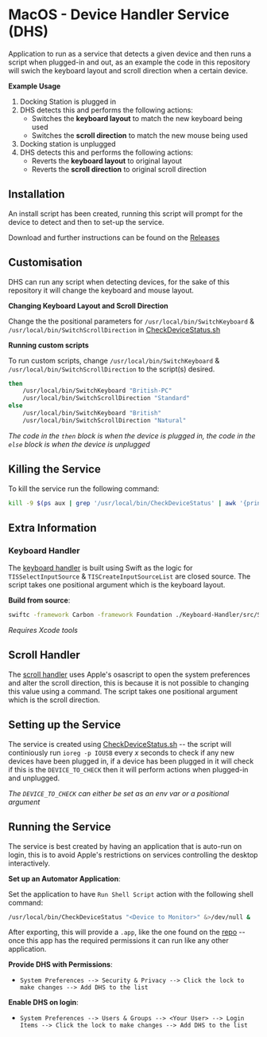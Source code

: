 # MacOS - Device Handler Service (DHS)

Application to run as a service that detects a given device and then runs a script when plugged-in and out, as an example the code in this repository will swich the keyboard layout and scroll direction when a certain device.

**Example Usage**
1. Docking Station is plugged in
1. DHS detects this and performs the following actions:
    * Switches the **keyboard layout** to match the new keyboard being used
    * Switches the **scroll direction** to match the new mouse being used
1. Docking station is unplugged
1. DHS detects this and performs the following actions:
    * Reverts the **keyboard layout** to original layout
    * Reverts the **scroll direction** to original scroll direction


## Installation

An install script has been created, running this script will prompt for the device to detect and then to set-up the service.

Download and further instructions can be found on the [Releases](https://github.com/CorruptBandit/mac-device-handler/releases/tag/v0.0.1-alpha)

## Customisation

DHS can run any script when detecting devices, for the sake of this repository it will change the keyboard and mouse layout. 

**Changing Keyboard Layout and Scroll Direction**

Change the the positional parameters for `/usr/local/bin/SwitchKeyboard` & `/usr/local/bin/SwitchScrollDirection` in [CheckDeviceStatus.sh](./CheckDeviceStatus.sh)

**Running custom scripts**

To run custom scripts, change `/usr/local/bin/SwitchKeyboard` & `/usr/local/bin/SwitchScrollDirection` to the script(s) desired.

```bash
then
    /usr/local/bin/SwitchKeyboard "British-PC"
    /usr/local/bin/SwitchScrollDirection "Standard"
else
    /usr/local/bin/SwitchKeyboard "British"
    /usr/local/bin/SwitchScrollDirection "Natural"
```

_The code in the `then` block is when the device is plugged in, the code in the `else` block is when the device is unplugged_

## Killing the Service

To kill the service run the following command:
```sh
kill -9 $(ps aux | grep '/usr/local/bin/CheckDeviceStatus' | awk '{print $2}' | head -n 1)
```

## Extra Information

### Keyboard Handler

The [keyboard handler](./Keyboard-Handler/src/SwitchKeyboard.swift) is built using Swift as the logic for `TISSelectInputSource` & `TISCreateInputSourceList` are closed source. The script takes one positional argument which is the keyboard layout.

**Build from source**: 

```sh
swiftc -framework Carbon -framework Foundation ./Keyboard-Handler/src/SwitchKeyboard.swift
```

_Requires Xcode tools_

## Scroll Handler

The [scroll handler](./Scroll-Handler/SwitchScrollDirection.sh) uses Apple's osascript to open the system preferences and alter the scroll direction, this is because it is not possible to changing this value using a command. The script takes one positional argument which is the scroll direction.

## Setting up the Service

The service is created using [CheckDeviceStatus.sh](/CheckDeviceStatus.sh) -- the script will continiously run `ioreg -p IOUSB` every _x_ seconds to check if any new devices have been plugged in, if a device has been plugged in it will check if this is the `DEVICE_TO_CHECK` then it will perform actions when plugged-in and unplugged.

_The `DEVICE_TO_CHECK` can either be set as an env var or a positional argument_

## Running the Service

The service is best created by having an application that is auto-run on login, this is to avoid Apple's restrictions on services controlling the desktop interactively.

**Set up an Automator Application**:

Set the application to have `Run Shell Script` action with the following shell command:

```sh
/usr/local/bin/CheckDeviceStatus "<Device to Monitor>" &>/dev/null &
```

After exporting, this will provide a `.app`, like the one found on the [repo](./DHS.app/) -- once this app has the required permissions it can run like any other application.

**Provide DHS with Permissions**:

* `System Preferences --> Security & Privacy --> Click the lock to make changes --> Add DHS to the list`

**Enable DHS on login**:

* `System Preferences --> Users & Groups --> <Your User> --> Login Items --> Click the lock to make changes --> Add DHS to the list`
